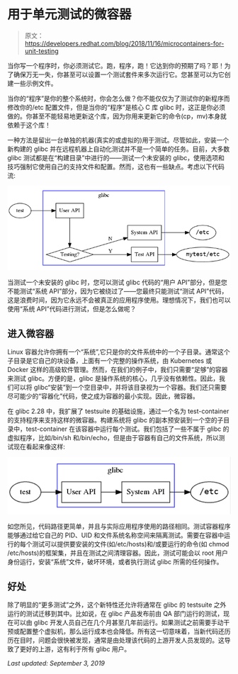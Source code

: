 # 用于单元测试的微容器

> 原文：<https://developers.redhat.com/blog/2018/11/16/microcontainers-for-unit-testing>

当你写一个程序时，你必须测试它。跑，程序，跑！它达到你的预期了吗？耶！为了确保万无一失，你甚至可以设置一个测试套件来多次运行它。您甚至可以为它创建一些示例文件。

当你的“程序”是你的整个系统时，你会怎么做？你不能仅仅为了测试你的新程序而修改你的/etc 配置文件，但是当你的“程序”是核心 C 库 glibc 时，这正是你必须做的。你甚至不能轻易地更新这个库，因为你用来更新它的命令(cp，mv)本身就依赖于这个库！

一种方法是留出一台单独的机器(真实的或虚拟的)用于测试。尽管如此，安装一个新构建的 glibc 并在远程机器上自动化测试并不是一个简单的任务。目前，大多数 glibc 测试都是在“构建目录”中进行的——测试一个未安装的 glibc，使用选项和技巧强制它使用自己的支持文件和配置。然而，这也有一些缺点。考虑以下代码流:

![](img/c176941929c90dfee1293c26b1349d77.png)

当测试一个未安装的 glibc 时，您可以测试 glibc 代码的“用户 API”部分，但是您不能测试“系统 API”部分，因为它被绕过了——您最终只能测试“测试 API”代码，这是浪费时间，因为它永远不会被真正的应用程序使用。理想情况下，我们也可以使用“系统 API”代码进行测试，但是怎么做呢？

## 进入微容器

Linux 容器允许你拥有一个“系统”,它只是你的文件系统中的一个子目录。通常这个子目录是它自己的块设备，上面有一个完整的操作系统，由 Kubernetes 或 Docker 这样的高级软件管理。然而，在我们的例子中，我们只需要“足够”的容器来测试 glibc。方便的是，glibc 是操作系统的核心，几乎没有依赖性。因此，我们可以将 glibc“安装”到一个空目录中，并将该目录视为一个容器。我们还只需要尽可能少的“容器化”代码，使之成为容器的最小实现。因此，微容器。

在 glibc 2.28 中，我扩展了 testsuite 的基础设施，通过一个名为 test-container 的支持程序来支持这样的微容器。构建系统将 glibc 的副本预安装到一个空的子目录中，test-container 在该容器中运行每个测试。我们包括了一些不属于 glibc 的虚拟程序，比如/bin/sh 和/bin/echo，但是由于容器有自己的文件系统，所以测试现在看起来像这样:

![](img/6ed279a6385dd94fcdd4819fea8c28ae.png)

如您所见，代码路径更简单，并且与实际应用程序使用的路径相同。测试容器程序能够通过给它自己的 PID、UID 和文件系统名称空间来隔离测试。需要在容器中运行的每个测试可以提供要安装的文件(如/etc/hosts)和/或要运行的命令(如 chmod /etc/hosts)的框架集，并且在测试之间清理容器。因此，测试可能会以 root 用户身份运行，安装“系统”文件，破坏环境，或者执行测试 glibc 所需的任何操作。

## 好处

除了明显的“更多测试”之外，这个新特性还允许将通常在 glibc 的 testsuite 之外运行的测试迁移到其中。比如说，在 glibc 产品发布前由 QA 部门运行的测试，现在可以由 glibc 开发人员自己在几个月甚至几年前运行。如果测试之前需要手动干预或配置整个虚拟机，那么运行成本也会降低。所有这一切意味着，当新代码还历历在目时，问题会很快被发现，通常是由处理该代码的上游开发人员发现的。这导致了更好的上游，这有利于所有 glibc 用户。

*Last updated: September 3, 2019*